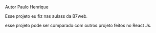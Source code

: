 Autor Paulo Henrique

Esse projeto eu fiz nas aulass da B7web.

esse projeto pode ser comparado com outros projeto feitos no React Js.